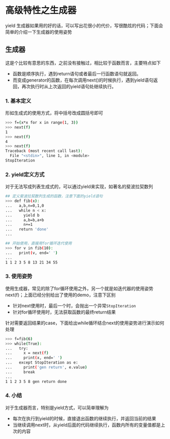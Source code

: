 # 高级特性之生成器

yield 生成器如果用的好的话，可以写出花很小的代价，写很酷炫的代码；下面会简单的介绍一下生成器的使用姿势


## 生成器

这是个比较有意思的东西，之前没有接触过，相比较于函数而言，主要特点如下

- 函数是顺序执行，遇到return语句或者最后一行函数语句就返回。
- 而变成generator的函数，在每次调用next()的时候执行，遇到yield语句返回，再次执行时从上次返回的yield语句处继续执行。

### 1. 基本定义

形如生成式的使用方式，将中括号改成圆括号即可

```sh
>>> f=(x*x for x in range(1, 3))
>>> next(f)
1
>>> next(f)
4
>>> next(f)
Traceback (most recent call last):
  File "<stdin>", line 1, in <module>
StopIteration
```

### 2. yield定义方式

对于无法写成列表生成式的，可以通过yield来实现，如著名的斐波拉契数列

```sh 
## 定义斐波拉契数列生成的函数，注意下面的yield语句
>>> def fib(x):
...   a,b,n=0,1,0
...   while n < x:
...     yield b
...     a,b=b,a+b
...     n+=1
...   return 'done'
... 

## 开始使用，直接用for循环迭代使用
>>> for v in fib(10):
...   print(v, end=' ')
... 
1 1 2 3 5 8 13 21 34 55 
```

### 3. 使用姿势

使用生成器，常见的除了for循环使用之外，另一个就是如迭代器的使用姿势next(f)；上面已经分别给出了使用的demo，注意下区别

- 针对next使用时，最后一个时，会抛出一个异常`StopIteration`
- 针对for循环使用时，无法获取函数的最终return结果

针对需要返回结果的case，下面给出while循环结合next的使用姿势进行演示如何处理

```sh
>>> f=fib(6)
>>> while(True):
...   try:
...     x = next(f)
...     print(x, end=' ')
...   except StopIteration as e:
...     print('gen return', e.value)
...     break
... 
1 1 2 3 5 8 gen return done
```

### 4. 小结

对于生成器而言，特别是yield方式，可以简单理解为

- 每次在执行到yield的时候，直接退出函数的继续执行，并返回当前的结果
- 当继续调用next时，从yield后面的代码继续执行，函数内所有的变量值都是上次的内容